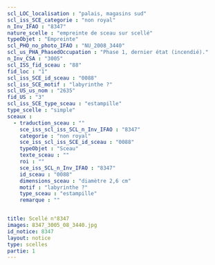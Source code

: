 ```yaml
---
scl_LOC_localisation : "palais, magasins sud"
scl_iss_SCE_categorie : "non royal"
n_Inv_IFAO : "8347"
nature_scelle : "empreinte de sceau sur scellé"
typeObjet : "Empreinte"
scl_PHO_no_photo_IFAO : "NU_2008_3440"
scl_us_PHA_PhasedOccupation : "Phase 1, dernier état (incendié)."
n_Inv_CSA : "3005"
scl_ISS_fid_sceau : "88"
fid_loc : "1"
scl_iss_SCE_id_sceau : "0088"
scl_iss_SCE_motif : "labyrinthe ?"
scl_US_us_nom : "2635"
fid_US : "3"
scl_iss_SCE_type_sceau : "estampille"
type_scelle : "simple"
sceaux :
  - traduction_sceau : ""
    sce_iss_scl_iss_SCL_n_Inv_IFAO : "8347"
    categorie : "non royal"
    sce_iss_scl_iss_SCE_id_sceau : "0088"
    typeObjet : "Sceau"
    texte_sceau : ""
    roi : ""
    sce_iss_SCL_n_Inv_IFAO : "8347"
    id_sceau : "0088"
    dimensions_sceau : "diamètre 2,6 cm"
    motif : "labyrinthe ?"
    type_sceau : "estampille"
    remarque : ""


title: Scellé n°8347
images: 8347_3005_08_3440.jpg
id_notice: 8347
layout: notice
type: scelles
partie: 1
---
```


